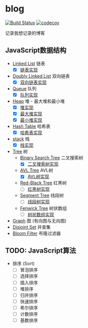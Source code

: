 # blog

[![Build Status](https://travis-ci.org/scottjeremy/blog.svg?branch=master)](https://travis-ci.org/scottjeremy/blog)
[![codecov](https://codecov.io/gh/scottjeremy/blog/branch/master/graph/badge.svg)](https://codecov.io/gh/scottjeremy/blog)

记录我想记录的博客

## JavaScript数据结构

- [Linked List](src/data-structures/linked-list) 链表
  - [x] [链表实现](src/data-structures/linked-list/LinkedList.js)
- [Doubly Linked List](src/data-structures/linked-list#双向链表) 双向链表
  - [x] [双向链表实现](src/data-structures/doubly-linked-list/DoublyLinkedList.js)
- [Queue](src/data-structures/queue) 队列
  - [x] [队列实现](src/data-structures/queue/Queue.js)
- [Heap](src/data-structures/heap) 堆 - 最大堆和最小堆
  - [x] [堆实现](src/data-structures/heap/Heap.js)
  - [x] [最大堆实现](src/data-structures/heap/MaxHeap.js)
  - [x] [最小堆实现](src/data-structures/heap/MinHeap.js)
- [Hash Table](src/data-structures/hash-table) 哈希表
  - [x] [哈希表实现](src/data-structures/hash-table/HashTable.js)
- [stack](src/data-structures/stack) 栈
  - [x] [栈实现](src/data-structures/stack/Stack.js)
- [Tree](src/data-structures/tree) 树
  - [Binary Search Tree](src/data-structures/tree/binary-search-tree) 二叉搜索树
    - [x] [二叉搜索树实现](src/data-structures/tree/binary-search-tree/BinarySearchTree.js)
  - [AVL Tree](src/data-structures/tree/avl-tree) AVL树
    - [x] [AVL树实现](src/data-structures/tree/avl-tree/AvlTree.js)
  - [Red-Black Tree](src/data-structures/tree/avl-tree) 红黑树
    - [ ] [红黑树实现](src/data-structures/tree/binary-search-tree)
  - [Segment Tree](src/data-structures/tree/avl-tree) 线段树
    - [ ] [线段树实现](src/data-structures/tree/binary-search-tree)
  - [Fenwick Tree](src/data-structures/tree/avl-tree) 树状数组
    - [ ] [树状数组实现](src/data-structures/tree/binary-search-tree)
- [Graph](src/data-structures/graph) 图 (有向图与无向图)
- [Disjoint Set](src/data-structures/tree) 并查集
- [Bloom Filter](src/data-structures/tree) 布隆过滤器

## TODO: JavaScript算法

- 排序 (Sort)
  - [ ] 冒泡排序
  - [ ] 选择排序
  - [ ] 插入排序
  - [ ] 堆排序
  - [ ] 归并排序
  - [ ] 快速排序
  - [ ] 希尔排序
  - [ ] 计数排序
  - [ ] 基数排序
